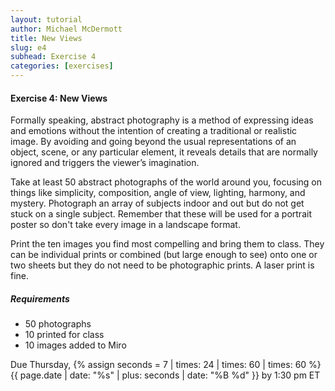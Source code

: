 ```yaml
---
layout: tutorial
author: Michael McDermott
title: New Views
slug: e4
subhead: Exercise 4
categories: [exercises]
---
```

#### Exercise 4: New Views
Formally speaking, abstract photography is a method of expressing ideas and emotions without the intention of creating a traditional or realistic image. By avoiding and going beyond the usual representations of an object, scene, or any particular element, it reveals details that are normally ignored and triggers the viewer’s imagination.

Take at least 50 abstract photographs of the world around you, focusing on things like simplicity, composition, angle of view, lighting, harmony, and mystery. Photograph an array of subjects indoor and out but do not get stuck on a single subject. Remember that these will be used for a portrait poster so don't take every image in a landscape format.

Print the ten images you find most compelling and bring them to class. They can be individual prints or combined (but large enough to see) onto one or two sheets but they do not need to be photographic prints. A laser print is fine.

##### Requirements
* 50 photographs
* 10 printed for class
* 10 images added to Miro

<span class="due">Due Thursday, {% assign seconds = 7 | times: 24 | times: 60 | times: 60 %}{{ page.date | date: "%s" | plus: seconds | date: "%B %d" }} by 1:30 pm ET</span>
